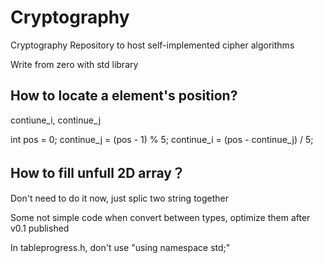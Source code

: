 # Cryptography
Cryptography Repository to host self-implemented cipher algorithms


Write from zero with std library

## How to locate a element's position? 
contiune_i, continue_j 

int pos = 0;
continue_j = (pos - 1) % 5;
continue_i = (pos - continue_j) / 5;

## How to fill unfull 2D array？
Don't need to do it now, just splic two string together

Some not simple code when convert between types, optimize them after v0.1 published

In tableprogress.h, don't use "using namespace std;"

